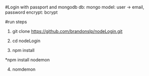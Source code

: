 #Login with passport and mongodb
  db: mongo
  model: user -> email, password
  encrypt: bcrypt


#run steps
  1. git clone https://github.com/brandonslp/nodeLogin.git

  2. cd nodeLogin

  3. npm install

  *npm install nodemon

  4. nomdemon
 
